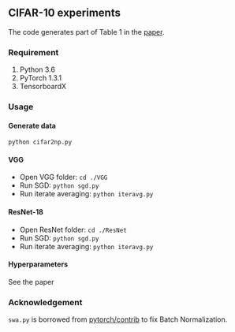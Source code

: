 ## CIFAR-10 experiments

The code generates part of Table 1 in the [paper](https://proceedings.icml.cc/static/paper_files/icml/2020/2773-Paper.pdf).

### Requirement
1. Python 3.6
2. PyTorch 1.3.1
3. TensorboardX

### Usage

#### Generate data
`python cifar2np.py`

#### VGG
- Open VGG folder: `cd ./VGG`
- Run SGD: `python sgd.py`
- Run iterate averaging: `python iteravg.py`


#### ResNet-18
- Open ResNet folder: `cd ./ResNet`
- Run SGD: `python sgd.py`
- Run iterate averaging: `python iteravg.py`


#### Hyperparameters
See the paper

### Acknowledgement
`swa.py` is borrowed from [pytorch/contrib](https://github.com/pytorch/contrib/tree/master/torchcontrib/optim) to fix Batch Normalization.